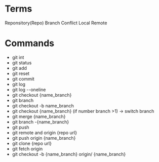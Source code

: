 # Terms
Reponsitory(Repo)
Branch
Conflict
Local
Remote

# Commands

- git int
- git status
- git add
- git reset
- git commit
- git log
- git log --oneline
- git checkout {name_branch}
- git branch
- git checkout -b name_branch
- git checkout {name_branch} (if number branch >1) -> switch branch
- git merge {name_branch}
- git branch -{name_branch}
- git push
- git remote and origin {repo url}
- git push origin {name_branch}
- git clone {repo url}
- git fetch origin 
- git checkout -b {name_branch} origin/ {name_branch}